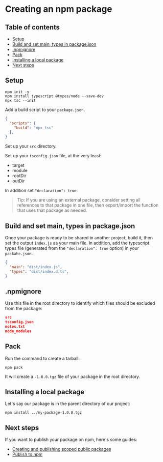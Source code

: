 # Creating an npm package

## Table of contents

<!-- toc -->

- [Setup](#setup)
- [Build and set main, types in package.json](#build-and-set-main-types-in-packagejson)
- [.npmignore](#npmignore)
- [Pack](#pack)
- [Installing a local package](#installing-a-local-package)
- [Next steps](#next-steps)

<!-- tocstop -->

## Setup 

```
npm init -y
npm install typescript @types/node --save-dev
npx tsc --init
```

Add a build script to your `package.json`.

```json
{
  "scripts": {
    "build": "npx tsc"
  },
}
```

Set up your `src` directory.

Set up your `tsconfig.json` file, at the very least:

- target
- module
- rootDir
- outDir

In addition set `"declaration": true`.

> Tip: If you are using an external package, consider setting all references to that package in one file, then export/import the function that uses that package as needed.

## Build and set main, types in package.json

Once your package is ready to be shared in another project, build it, then set the output `index.js` as your main file. In addition, add the typescript types file (generated from the `"declaration": true` option) in your `packahe.json`.

```json
{
  "main": "dist/index.js",
  "types": "dist/index.d.ts",
}
```

## .npmignore

Use this file in the root directory to identify which files should be excluded from the package:

```json
src
tsconfig.json
notes.txt
node_modules
```

## Pack 

Run the command to create a tarball:

```
npm pack
```

It will create a `-1.0.0.tgz` file of your package in the root directory.

## Installing a local package

Let's say our package is in the parent directory of our project:

```
npm install ../my-package-1.0.0.tgz
```

## Next steps

If you want to publish your package on npm, here's some guides:

- [Creating and publishing scoped public packages](https://docs.npmjs.com/creating-and-publishing-scoped-public-packages)
- [Publish to npm](https://zellwk.com/blog/publish-to-npm/)